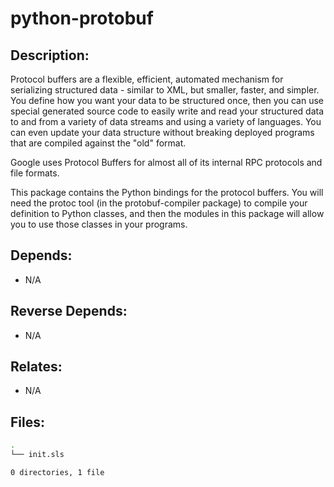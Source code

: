 # python-protobuf

## Description:

Protocol buffers are a flexible, efficient, automated mechanism for serializing structured data - similar to XML, but smaller, faster, and simpler. You define how you want your data to be structured once, then you can use special generated source code to easily write and read your structured data to and from a variety of data streams and using a variety of languages. You can even update your data structure without breaking deployed programs that are compiled against the "old" format.

Google uses Protocol Buffers for almost all of its internal RPC protocols and file formats.

This package contains the Python bindings for the protocol buffers. You will need the protoc tool (in the protobuf-compiler package) to compile your definition to Python classes, and then the modules in this package will allow you to use those classes in your programs.

## Depends:

  -  N/A

## Reverse Depends:

  -  N/A

## Relates:

  -  N/A

## Files:

```bash
.
└── init.sls

0 directories, 1 file
```
